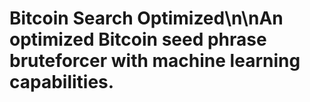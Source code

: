 # Bitcoin Search Optimized\n\nAn optimized Bitcoin seed phrase bruteforcer with machine learning capabilities.
